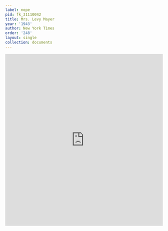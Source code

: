 ```yaml
---
label: nope
pid: fk_31110042
title: Mrs. Levy Mayer
year: '1943'
author: New York Times
order: '248'
layout: single
collection: documents
---
```

<iframe src="https://northwestern.app.box.com/embed/s/1sr8v3eycugn3nfgp2jbguyn0c6pdtkw?sortColumn=date&view=list" width="100%" height="550" frameborder="0" allowfullscreen webkitallowfullscreen msallowfullscreen></iframe>
